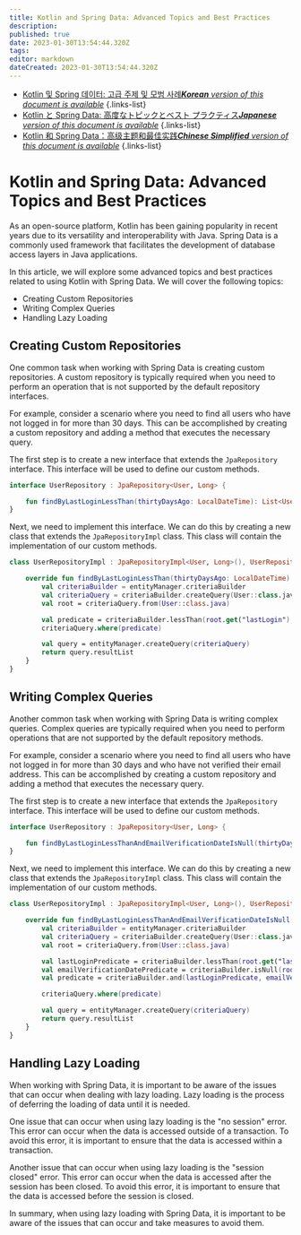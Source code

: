 ```yaml
---
title: Kotlin and Spring Data: Advanced Topics and Best Practices
description: 
published: true
date: 2023-01-30T13:54:44.320Z
tags: 
editor: markdown
dateCreated: 2023-01-30T13:54:44.320Z
---
```


- [Kotlin 및 Spring 데이터: 고급 주제 및 모범 사례***Korean** version of this document is available*](/ko/Knowledge-base/Kotlin/kotlin-and-spring-data-advanced-topics-and-best-practices)
{.links-list}
- [Kotlin と Spring Data: 高度なトピックとベスト プラクティス***Japanese** version of this document is available*](/ja/Knowledge-base/Kotlin/kotlin-and-spring-data-advanced-topics-and-best-practices)
{.links-list}
- [Kotlin 和 Spring Data：高级主题和最佳实践***Chinese Simplified** version of this document is available*](/zh/Knowledge-base/Kotlin/kotlin-and-spring-data-advanced-topics-and-best-practices)
{.links-list}


# Kotlin and Spring Data: Advanced Topics and Best Practices

As an open-source platform, Kotlin has been gaining popularity in recent years due to its versatility and interoperability with Java. Spring Data is a commonly used framework that facilitates the development of database access layers in Java applications.

In this article, we will explore some advanced topics and best practices related to using Kotlin with Spring Data. We will cover the following topics:

- Creating Custom Repositories
- Writing Complex Queries
- Handling Lazy Loading

## Creating Custom Repositories

One common task when working with Spring Data is creating custom repositories. A custom repository is typically required when you need to perform an operation that is not supported by the default repository interfaces.

For example, consider a scenario where you need to find all users who have not logged in for more than 30 days. This can be accomplished by creating a custom repository and adding a method that executes the necessary query.

The first step is to create a new interface that extends the `JpaRepository` interface. This interface will be used to define our custom methods.

```kotlin
interface UserRepository : JpaRepository<User, Long> {

    fun findByLastLoginLessThan(thirtyDaysAgo: LocalDateTime): List<User>
}
```

Next, we need to implement this interface. We can do this by creating a new class that extends the `JpaRepositoryImpl` class. This class will contain the implementation of our custom methods.

```kotlin
class UserRepositoryImpl : JpaRepositoryImpl<User, Long>(), UserRepository {

    override fun findByLastLoginLessThan(thirtyDaysAgo: LocalDateTime): List<User> {
        val criteriaBuilder = entityManager.criteriaBuilder
        val criteriaQuery = criteriaBuilder.createQuery(User::class.java)
        val root = criteriaQuery.from(User::class.java)

        val predicate = criteriaBuilder.lessThan(root.get("lastLogin"), thirtyDaysAgo)
        criteriaQuery.where(predicate)

        val query = entityManager.createQuery(criteriaQuery)
        return query.resultList
    }
}
```

## Writing Complex Queries

Another common task when working with Spring Data is writing complex queries. Complex queries are typically required when you need to perform operations that are not supported by the default repository methods.

For example, consider a scenario where you need to find all users who have not logged in for more than 30 days and who have not verified their email address. This can be accomplished by creating a custom repository and adding a method that executes the necessary query.

The first step is to create a new interface that extends the `JpaRepository` interface. This interface will be used to define our custom methods.

```kotlin
interface UserRepository : JpaRepository<User, Long> {

    fun findByLastLoginLessThanAndEmailVerificationDateIsNull(thirtyDaysAgo: LocalDateTime): List<User>
}
```

Next, we need to implement this interface. We can do this by creating a new class that extends the `JpaRepositoryImpl` class. This class will contain the implementation of our custom methods.

```kotlin
class UserRepositoryImpl : JpaRepositoryImpl<User, Long>(), UserRepository {

    override fun findByLastLoginLessThanAndEmailVerificationDateIsNull(thirtyDaysAgo: LocalDateTime): List<User> {
        val criteriaBuilder = entityManager.criteriaBuilder
        val criteriaQuery = criteriaBuilder.createQuery(User::class.java)
        val root = criteriaQuery.from(User::class.java)

        val lastLoginPredicate = criteriaBuilder.lessThan(root.get("lastLogin"), thirtyDaysAgo)
        val emailVerificationDatePredicate = criteriaBuilder.isNull(root.get("emailVerificationDate"))
        val predicate = criteriaBuilder.and(lastLoginPredicate, emailVerificationDatePredicate)

        criteriaQuery.where(predicate)

        val query = entityManager.createQuery(criteriaQuery)
        return query.resultList
    }
}
```

## Handling Lazy Loading

When working with Spring Data, it is important to be aware of the issues that can occur when dealing with lazy loading. Lazy loading is the process of deferring the loading of data until it is needed.

One issue that can occur when using lazy loading is the "no session" error. This error can occur when the data is accessed outside of a transaction. To avoid this error, it is important to ensure that the data is accessed within a transaction.

Another issue that can occur when using lazy loading is the "session closed" error. This error can occur when the data is accessed after the session has been closed. To avoid this error, it is important to ensure that the data is accessed before the session is closed.

In summary, when using lazy loading with Spring Data, it is important to be aware of the issues that can occur and take measures to avoid them.